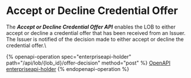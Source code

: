 # Accept or Decline Credential Offer

The _**Accept or Decline Credential Offer API**_ enables the LOB to either accept or decline a credential offer that has been received from an Issuer. The Issuer is notified of the decision made to either accept or decline the credential offer.\




{% openapi-operation spec="enterpriseapi-holder" path="/api/lob/{lob_id}/offer-decision" method="post" %}
[OpenAPI enterpriseapi-holder](https://gitbook-x-prod-openapi.4401d86825a13bf607936cc3a9f3897a.r2.cloudflarestorage.com/raw/b8b27742cc17e9b622a837a0a629ae0450e824148493ffd890e8af6016b26710.txt?X-Amz-Algorithm=AWS4-HMAC-SHA256&X-Amz-Content-Sha256=UNSIGNED-PAYLOAD&X-Amz-Credential=dce48141f43c0191a2ad043a6888781c%2F20250703%2Fauto%2Fs3%2Faws4_request&X-Amz-Date=20250703T134427Z&X-Amz-Expires=172800&X-Amz-Signature=a760119afc4ab502ae453f16f190b14f63090a9ef2a16a95f6d9d174db628630&X-Amz-SignedHeaders=host&x-amz-checksum-mode=ENABLED&x-id=GetObject)
{% endopenapi-operation %}





